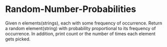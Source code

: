 # Random-Number-Probabilities
Given n elements(strings), each with some frequency of occurrence. Return a random element(string) with probability proportional to its frequency of occurrence. In addition, print count or the number of times each element gets picked.
